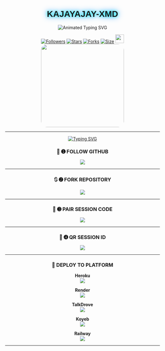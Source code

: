 <p align="center">
  <h1 align="center" style="font-family: 'Orbitron', sans-serif; text-shadow: 0 0 10px #00ffff, 0 0 20px #0088ff;"> KAJAYAJAY-XMD</h1>
</p>

<p align="center">
  <img src="https://readme-typing-svg.demolab.com?font=Orbitron&weight=600&size=25&duration=4000&pause=1000&color=00F7FF&center=true&vCenter=true&width=500&lines=ULTIMATE+WHATSAPP+BOT;MULTI-DEVICE+SUPPORT;POWERED+BY+KAJAYJAY;FAST++SECURE++RELIABLE" alt="Animated Typing SVG" />
</p>

<div align="center">
  <a href="https://github.com/novaxmd/followers"><img title="Followers" src="https://img.shields.io/github/followers/novaxmd?color=EB5406&style=for-the-badge&logo=github&logoColor=white"></a>
  <a href="https://github.com/novaxmd/NOVA-XMD/stargazers/"><img title="Stars" src="https://img.shields.io/github/stars/novaxmd/NOVA-XMD?color=FFCE44&style=for-the-badge&logo=reverbnation&logoColor=white"></a>
  <a href="https://github.com/novaxmd/NOVA-XMD/network/members"><img title="Forks" src="https://img.shields.io/github/forks/novaxmd/NOVA-XMD?color=FF007F&style=for-the-badge&logo=git&logoColor=white"></a>
  <a href="https://github.com/novaxmd/NOVA-XMD/"><img title="Size" src="https://img.shields.io/github/repo-size/novaxmd/NOVA-XMD?style=for-the-badge&color=FFFF33&logo=docusign&logoColor=white"></a>
  <a href="https://github.com/novaxmd/NOVA-XMD/graphs/commit-activity"><img height="28" src="https://img.shields.io/badge/Maintained%3F-yes-green.svg?style=for-the-badge&logo=gitpod&logoColor=white"></a>
</


 <p align="center">
  <img src="https://files.catbox.moe/8r4237.jpg" width="270" style="border-radius: 20px;" />
</p>

---

[![Typing SVG](https://readme-typing-svg.herokuapp.com?font=Rockstar-ExtraBold&size=50&pause=4800color=RRGGBB&lines=true&vCenter=true&width=815&height=100&lines=KAJAYJAY-XMD+DEPLOY+NOW+ENJOY+BOT)](https://git.io/typing-svg) 

### 🔰 ➊ FOLLOW GITHUB

[![](https://img.shields.io/badge/➕_FOLLOW_NOVA-XMD-orange?style=for-the-badge&logo=github)](https://github.com/novaxmd)

---

### 🔃 ➋ FORK REPOSITORY

[![](https://img.shields.io/badge/🔁_FORK_THIS_REPO-FF4500?style=for-the-badge&logo=github)](https://github.com/novaxmd/NOVA-XMD/fork)

---

### 🔐 ➌ PAIR SESSION CODE

[![](https://img.shields.io/badge/🔐_PAIR_CODE_SESSION-8A2BE2?style=for-the-badge&logo=codepen)](https://nova-pair-site.onrender.com)

---

### 📸 ➍ QR SESSION ID

[![](https://img.shields.io/badge/📷_SCAN_QR_SESSION-FF00FF?style=for-the-badge&logo=codepen)](https://nova-pair-site.onrender.com)

---

### 🚀 DEPLOY TO PLATFORM

**Heroku**  
[![](https://img.shields.io/badge/🚀_DEPLOY_ON_HEROKU-6971FF?style=for-the-badge&logo=heroku&logoColor=white)](https://dashboard.heroku.com/new?template=https://github.com/novaxmd/NOVA-XMD/tree/main)

**Render**  
[![](https://img.shields.io/badge/🚀_DEPLOY_ON_RENDER-black?style=for-the-badge&logo=render)](https://dashboard.render.com/web/new)

**TalkDrove**  
[![](https://img.shields.io/badge/📤_TALKDROVE_DEPLOY-FF004D?style=for-the-badge&logo=telegram)](https://talkdrove.com/share-bot/11)

**Koyeb**  
[![](https://img.shields.io/badge/⚙️_DEPLOY_ON_KOYEB-FF009D?style=for-the-badge&logo=koyeb)](https://app.koyeb.com)

**Railway**  
[![](https://img.shields.io/badge/🚄_DEPLOY_ON_RAILWAY-orange?style=for-the-badge&logo=railway&logoColor=white)](https://railway.app/new)

---

